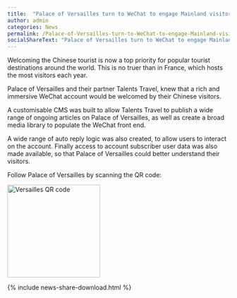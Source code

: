```yaml
---
title:  "Palace of Versailles turn to WeChat to engage Mainland visitors"
author: admin
categories: News
permalink: /Palace-of-Versailles-turn-to-WeChat-to-engage-Mainland-visitors/
socialShareText: "Palace of Versailles turn to WeChat to engage Mainland visitors"
---
```

Welcoming the Chinese tourist is now a top priority for popular tourist destinations around the world. This is no truer than in France, which hosts the most visitors each year.

Palace of Versailles and their partner Talents Travel, knew that a rich and immersive WeChat account would be welcomed by their Chinese visitors.

A customisable CMS was built to allow Talents Travel to publish a wide range of ongoing articles on Palace of Versailles, as well as create a broad media library to populate the WeChat front end.

A wide range of auto reply logic was also created, to allow users to interact on the account. Finally access to account subscriber user data was also made available, so that Palace of Versailles could better understand their visitors.

Follow Palace of Versailles by scanning the QR code:

<img alt="Versailles QR code" src="{{ site.assetsurl }}2016/02/VersaillesQR.jpg" width="210" height="210">

<!--more-->
{% include news-share-download.html %}
